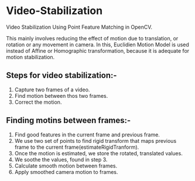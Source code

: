 # Video-Stabilization
Video Stabilization Using Point Feature Matching in OpenCV.  

This mainly involves reducing the effect of motion due to translation, or rotation or any movement in camera.
In this, Euclidien Motion Model is used instead of Affine or Homographic transformation, because it is adequate for motion stabilization.  


## Steps for video stabilization:-

1. Capture two frames of a video.  
2. Find motion between thos two frames.  
3. Correct the motion.  


## Finding motins between frames:-

1. Find good features in the current frame and previous frame.    
2. We use two set of points to find rigid transform that maps previous frame to the current frame(estimateRigidTranform).  
3. Once the motion is estimated, we store the rotated, translated values.  
4. We soothe the values, found in step 3.  
5. Calculate smooth motion between frames. 
6. Apply smoothed camera motion to frames.  





